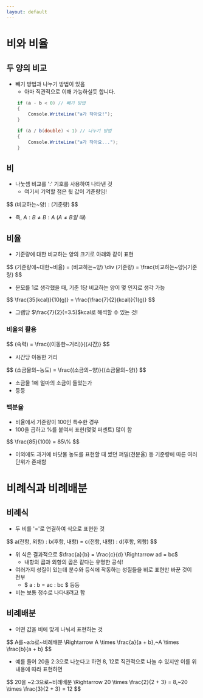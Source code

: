 ```yaml
---
layout: default
---
```


# 비와 비율

## 두 양의 비교
- 빼기 방법과 나누기 방법이 있음
  - 아마 직관적으로 이해 가능하실듯 합니다.

~~~C#
    if (a - b < 0) // 빼기 방법
    {
        Console.WriteLine("a가 작아요!");
    }

    if (a / b(double) < 1) // 나누기 방법
    {
        Console.WriteLine("a가 작아요...");
    }
~~~

## 비
- 나눗셈 비교를 ':' 기호를 사용하여 나타낸 것
  - 여기서 기억할 점은 뒷 값이 기준량임!

<div>
$$ 
    (비교하는~양) : (기준량)
$$
</div>

- 즉, $A:B \neq B:A~(A \neq B일~때)$

## 비율
- 기준량에 대한 비교하는 양의 크기로 아래와 같이 표현

<div>
$$ 
    (기준량에~대한~비율)
    = (비교하는~양) \div (기준량)
    = \frac{비교하는~양}{기준량}
$$
</div>

- 분모를 1로 생각했을 때, 기준 1당 비교하는 양이 몇 인지로 생각 가능

<div>
$$
    \frac{35(kcal)}{10(g)} = \frac{\frac{7}{2}(kcal)}{1(g)}
$$
</div>

- 그램당 $\frac{7}{2}(=3.5)$kcal로 해석할 수 있는 것!

### 비율의 활용
<div>
$$
    (속력) = \frac{(이동한~거리)}{(시간)}
$$
</div>

- 시간당 이동한 거리

<div>
$$
    (소금물의~농도) = \frac{(소금의~양)}{(소금물의~양)}
$$
</div>

- 소금물 1에 얼마의 소금이 들었는가
- 등등

### 백분율
- 비율에서 기준량이 100인 특수한 경우
- 100을 곱하고 %를 붙여서 표현(몇몇 퍼센트) 많이 함

<div>
$$
    \frac{85}{100} = 85\%
$$
</div>

- 이외에도 과거에 바닷물 농도를 표현할 때 썼던 퍼밀(천분율) 등 기준량에 따른 여러 단위가 존재함

# 비례식과 비례배분

## 비례식
- 두 비를 '='로 연결하여 식으로 표현한 것

<div>
$$
    a(전항, 외항) : b(후항, 내항) = c(전항, 내항) : d(후항, 외항)
$$
</div>

- 위 식은 결과적으로 $\frac{a}{b} = \frac{c}{d} \Rightarrow ad = bc$
    - 내항의 곱과 외항의 곱은 같다는 유명한 공식!
- 여러가지 성질이 있는데 분수와 등식에 작동하는 성질들을 비로 표현만 바꾼 것이 전부
    - $ a : b = ac : bc $ 등등
- 비는 보통 정수로 나타내려고 함

## 비례배분
- 어떤 값을 비에 맞게 나눠서 표현하는 것
<div>
$$
    A를~a:b로~비례배분
    \Rightarrow
    A \times \frac{a}{a + b},~A \times \frac{b}{a + b}
$$
</div>

- 예를 들어 20을 2:3으로 나눈다고 하면 8, 12로 직관적으로 나눌 수 있지만 이를 위 내용에 따라 표현하면

<div>
$$
    20을 ~2:3으로~비례배분
    \Rightarrow
    20 \times \frac{2}{2 + 3} = 8,~20 \times \frac{3}{2 + 3} = 12
$$
</div>
